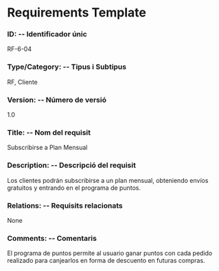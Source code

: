 ﻿# Requirements Template 

### ID: -- Identificador únic 
RF-6-04

### Type/Category: -- Tipus i Subtipus 
RF, Cliente
 
### Version: -- Número de versió 
1.0
 
### Title: -- Nom del requisit 
Subscribirse a Plan Mensual

### Description: -- Descripció del requisit 
Los clientes podrán subscribirse a un plan mensual, obteniendo envíos gratuitos y entrando en el programa de puntos.

### Relations: -- Requisits relacionats 
None
 
### Comments: -- Comentaris 
El programa de puntos permite al usuario ganar puntos con cada pedido realizado para canjearlos en forma de descuento en futuras compras.
